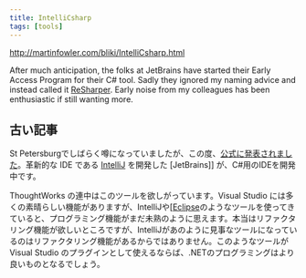 ```yaml
---
title: IntelliCsharp
tags: [tools]
---
```


http://martinfowler.com/bliki/IntelliCsharp.html

After much anticipation, the folks at JetBrains have started their Early Access Program for their C# tool. Sadly they ignored my naming advice and instead called it [ReSharper](http://www.twelve71.com/archives/000401.html). Early noise from my colleagues has been enthusiastic if still wanting more.

## 古い記事
St Petersburgでしばらく噂になっていましたが、この度、[公式に発表されました](http://www.eugenebelyaev.com/begblog/general/000050.html)。革新的な IDE である [IntelliJ](http://www.intellij.com/idea/) を開発した [JetBrains]] が、C#用のIDEを開発中です。

ThoughtWorks の連中はこのツールを欲しがっています。Visual Studio には多くの素晴らしい機能がありますが、IntelliJや[[Eclipse](http://eclipse.org/)のようなツールを使ってきていると、プログラミング機能がまだ未熟のように思えます。本当はリファクタリング機能が欲しいところですが、IntelliJがあのように見事なツールになっているのはリファクタリング機能があるからではありません。このようなツールが Visual Studio のプラグインとして使えるならば、.NETのプログラミングはより良いものとなるでしょう。
